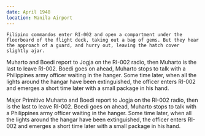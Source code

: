 ```yaml
---
date: April 1948
location: Manila Airport
---
```


```treatment
Filipino commandos enter RI-002 and open a compartment under the floorboard of the flight deck, taking out a bag of gems. But they hear the approach of a guard, and hurry out, leaving the hatch cover slightly ajar. 

```



Muharto and Boedi report to Jogja on the RI-002 radio, then Muharto is the last to leave RI-002. Boedi goes on ahead, Muharto stops to talk with a Philippines army officer waiting in the hanger. 
Some time later, when all the lights around the hangar have been extinguished, the officer enters RI-002 and emerges a short time later with a small package in his hand.   

Major Primitivo Muharto and Boedi report to Jogja on the RI-002 radio, then is the
last to leave RI-002. Boedi goes on ahead, Muharto stops to talk with a
Philippines army officer waiting in the hanger. Some
time later, when all the lights around the hangar have been
extinguished, the officer enters RI-002 and emerges a short time later
with a small package in his hand.